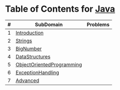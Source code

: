 # Table of Contents for [Java](https://www.hackerrank.com/domains/java)

| #  | SubDomain                                              | Problems |
| -- | ------------------------------------------------------ | -------- |
| 1  | [Introduction](Introduction)                           |          |
| 2  | [Strings](Strings)                                     |          |
| 3  | [BigNumber](BigNumber)                                 |          |
| 4  | [DataStructures](DataStructures)                       |          |
| 5  | [ObjectOrientedProgramming](ObjectOrientedProgramming) |          |
| 6  | [ExceptionHandling](ExceptionHandling)                 |          |
| 7  | [Advanced](Advanced)                                   |          |
